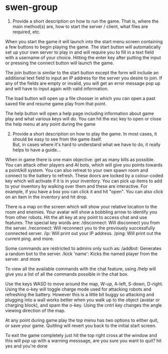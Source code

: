 swen-group
==========
1) Provide a short description on how to run the game.  That is, where the main method(s) are, how to start 
the server / client, what files are required, etc.

When you start the game it will launch into the start menu screen containing a few buttons to begin playing the game.
The start button will automatically set up your own server to play in and will require you to fill in a text field
with a username of your choice. Hitting the enter key after putting the input or pressing the connect button will
launch the game.

The join button is similar to the start button except the form will include an additional text field to input an IP address
for the server you desire to join. If any of the fields are empty or invalid, you will get an error message pop up and 
will have to input again with valid information.

The load button will open up a file chooser in which you can open a past saved file and resume game play from that point.

The help button will open a help page including information about game play and what various keys will do. You can hit the esc
key to open or close the help menu at any point during the game



2) Provide a short description on how to play the game.  In most cases, it should be easy to see from the game itself.  
But, in cases where it's hard to understand what we have to do, it really helps to have a guide...

When in game there is one main objective: get as many kills as possible. You can attack other players and AI bots, which will
give you points towards a point/kill system. You can also retreat to your own spawn room and connect to the battery
to refresh. These doors are locked by a colour-coded key which will activate if it is in your inventory.
You can pick up items to add to your inventory by walking over them and these are interactive. For example, if you have
a box you can click it and hit "open". You can also click on an item in the inventory and hit drop.

There is a map on the screen which will show your relative location to the room and enemies. Your avatar will show
a bobbling arrow to identify you from other robots.
Hit the alt key at any point to access chat and use features. The special key words are:
/disconnect: Will disconnect you from the server. 
/reconnect: Will reconnect you to the previously successfully connected server. 
/ip: Will print out your IP address. 
/ping: Will print out the current ping. 
and more.

Some commands are restricted to admins only such as:
/addbot: Generates a random bot to the server. 
/kick 'name': Kicks the named player from the server. 
and more

To view all the available commands with the chat feature, using /help will give you a list of all the commands possible in the chat box.

Use the keys WASD to move around the map, W-up, A-left, S-down, D-right.
Using the o-key will toggle charge mode used for attacking robots and refreshing the battery. However this is a little bit buggy
so attacking and plugging into a wall works better when you walk up to the object (avatar or charging block), and spam the o-key.
Using the cntrl key changes the angle viewing direction of the map.

At any point during game play the top menu has two options to either quit, or save your game. Quitting will revert you back
to the initial start screen.

To exit the game completely just hit the top right cross at the window and this will pop up with a warning messsage, are you sure
you want to quit? hit yes and you're done
